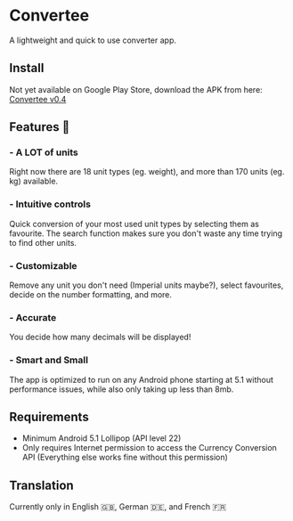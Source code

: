 # Convertee
 A lightweight and quick to use converter app.
 
 ## Install
 Not yet available on Google Play Store, download the APK from here: 
 [Convertee v0.4](https://github.com/mildlyadequate/Convertee/releases/download/v0.4-alpha/convertee-alpha-04.apk "Github Releases")
 
 ## Features :toolbox:
 
 ### - A LOT of units
 Right now there are 18 unit types (eg. weight), and more than 170 units (eg. kg) available.
 
 ### - Intuitive controls
 Quick conversion of your most used unit types by selecting them as favourite. The search function makes sure you don't waste any time trying to find other units.
 
 ### - Customizable
 Remove any unit you don't need (Imperial units maybe?), select favourites, decide on the number formatting, and more.
 
 ### - Accurate
 You decide how many decimals will be displayed!
 
 ### - Smart and Small
 The app is optimized to run on any Android phone starting at 5.1 without performance issues, while also only taking up less than 8mb.
 
 ## Requirements
 - Minimum Android 5.1 Lollipop (API level 22)
 - Only requires Internet permission to access the Currency Conversion API (Everything else works fine without this permission)
 
 ## Translation
 Currently only in English :uk:, German :de:, and French :fr:
